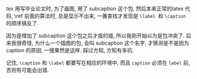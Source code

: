 tex 用写毕业论文时, 为了画图, 用了 subcaption 这个包, 然后本来正常的latex 代码, \ref 前面的算法时, 总是显示不出来, 一番查找才发现是 `\label `和 `\caption` 的顺序搞反了.

因为是增加了 subcaption 这个包之后才报的错, 所以我刚开始以为是包冲突了. 后来我很奇怪, 为什么一个插图的包, 会叫 subcaption 这个名字, 才猜测是不是因为 caption 的原因, 一搜果然是这样. 踩过方知, 方知有多坑.

记住, `\caption` 和 `\label` 都要写在相应的环境中, 而且 `caption` 必须在 `label` 前, 否则有可能会出错.